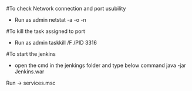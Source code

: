 #To check Network connection and port usubility
- Run as admin
netstat -a -o -n

#To kill the task assigned to port 
- Run as admin
taskkill /F /PID 3316

#To start the jenkins
- open the cmd in the jenkings folder and type below command
java -jar Jenkins.war

Run  -> services.msc